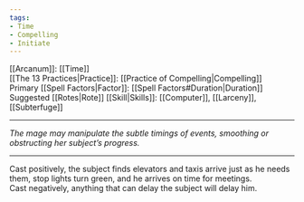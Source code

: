 ```yaml
---
tags:
- Time
- Compelling
- Initiate
---
```


[[Arcanum]]: [[Time]]\
[[The 13 Practices|Practice]]: [[Practice of Compelling|Compelling]]\
Primary [[Spell Factors|Factor]]: [[Spell Factors#Duration|Duration]]\
Suggested [[Rotes|Rote]] [[Skill|Skills]]: [[Computer]], [[Larceny]], [[Subterfuge]]

---

_The mage may manipulate the subtle timings of events, smoothing or obstructing her subject’s progress._

---

Cast positively, the subject finds elevators and taxis arrive just as he needs them, stop lights turn green, and he arrives on time for meetings.\
Cast negatively, anything that can delay the subject will delay him.